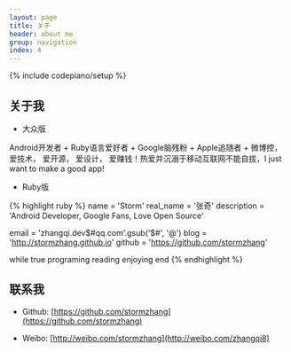 ```yaml
---
layout: page
title: 关于
header: about me
group: navigation
index: 4
---
```

{% include codepiano/setup %}

## 关于我

* 大众版

Android开发者 + Ruby语言爱好者 + Google脑残粉 + Apple追随者 + 微博控，爱技术， 爱开源， 爱设计， 爱赚钱！热爱并沉溺于移动互联网不能自拔，I just want to make a good app!

* Ruby版

{% highlight ruby %}
name = 'Storm'
real_name = '张奇'
description = 'Android Developer, Google Fans, Love Open Source'

email = 'zhangqi.dev$#qq.com'.gsub('$#', '@')
blog = 'http://stormzhang.github.io'
github = 'https://github.com/stormzhang'

while true
  programing
  reading
  enjoying
end
{% endhighlight %}

## 联系我

* Github: [https://github.com/stormzhang](https://github.com/stormzhang)

* Weibo: [http://weibo.com/stormzhang](http://weibo.com/zhangqi8)
